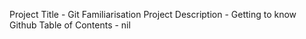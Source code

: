 Project Title - Git Familiarisation
Project Description - Getting to know Github
Table of Contents - nil


